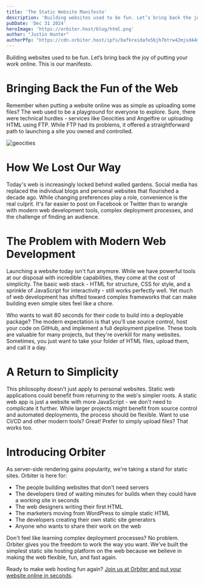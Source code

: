 ```yaml
---
title: 'The Static Website Manifesto'
description: 'Building websites used to be fun. Let’s bring back the joy of putting your work online. This is our manifesto.'
pubDate: 'Dec 31 2024'
heroImage: 'https://orbiter.host/blog/html.png'
author: "Justin Hunter"
authorPfp: "https://cdn.orbiter.host/ipfs/bafkreidafe5bjh7btrw42mjsd44mfkq5zamonfgxr2p5dlatwod66ltjxq"
---
```

Building websites used to be fun. Let’s bring back the joy of putting your work online. This is our manifesto.

# Bringing Back the Fun of the Web

Remember when putting a website online was as simple as uploading some files? The web used to be a playground for everyone to explore. Sure, there were technical hurdles - services like Geocities and Angelfire or uploading HTML using FTP. While FTP had its problems, it offered a straightforward path to launching a site you owned and controlled.

![geocities](https://justin.mypinata.cloud/ipfs/bafybeiauysgtctw2vl56zzsigcamw7g2qet64o73msxqtyv7kuuh4b64bm)

# How We Lost Our Way

Today's web is increasingly locked behind walled gardens. Social media has replaced the individual blogs and personal websites that flourished a decade ago. While changing preferences play a role, convenience is the real culprit. It's far easier to post on Facebook or Twitter than to wrangle with modern web development tools, complex deployment processes, and the challenge of finding an audience.

# The Problem with Modern Web Development

Launching a website today isn't fun anymore. While we have powerful tools at our disposal with incredible capabilities, they come at the cost of simplicity. The basic web stack - HTML for structure, CSS for style, and a sprinkle of JavaScript for interactivity - still works perfectly well. Yet much of web development has shifted toward complex frameworks that can make building even simple sites feel like a chore.

Who wants to wait 80 seconds for their code to build into a deployable package? The modern expectation is that you'll use source control, host your code on GitHub, and implement a full deployment pipeline. These tools are valuable for many projects, but they're overkill for many websites. Sometimes, you just want to take your folder of HTML files, upload them, and call it a day.

# A Return to Simplicity

This philosophy doesn't just apply to personal websites. Static web applications could benefit from returning to the web's simpler roots. A static web app is just a website with more JavaScript - we don't need to complicate it further. While larger projects might benefit from source control and automated deployments, the process should be flexible. Want to use CI/CD and other modern tools? Great! Prefer to simply upload files? That works too.

# Introducing Orbiter

As server-side rendering gains popularity, we're taking a stand for static sites. Orbiter is here for:

*   The people building websites that don't need servers
*   The developers tired of waiting minutes for builds when they could have a working site in seconds
*   The web designers writing their first HTML
*   The marketers moving from WordPress to simple static HTML
*   The developers creating their own static site generators
*   Anyone who wants to share their work on the web

Don't feel like learning complex deployment processes? No problem. Orbiter gives you the freedom to work the way you want. We've built the simplest static site hosting platform on the web because we believe in making the web flexible, fun, and fast again.

Ready to make web hosting fun again? [Join us at Orbiter and put your website online in seconds](https://app.orbiter.host?ref=blog).

